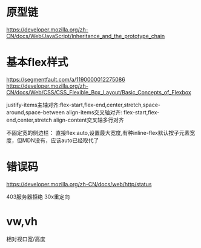 # 原型链
https://developer.mozilla.org/zh-CN/docs/Web/JavaScript/Inheritance_and_the_prototype_chain

# 基本flex样式
https://segmentfault.com/a/1190000012275086
https://developer.mozilla.org/zh-CN/docs/Web/CSS/CSS_Flexible_Box_Layout/Basic_Concepts_of_Flexbox

justify-items主轴对齐:flex-start,flex-end,center,stretch,space-around,space-between
align-items交叉轴对齐: flex-start,flex-end,center,stretch
align-content交叉轴多行对齐

不固定宽的侧边栏：
直接flex:auto,设置最大宽度,有种inline-flex默认按子元素宽度，但MDN没有，应该auto已经取代了

# 错误码
https://developer.mozilla.org/zh-CN/docs/web/http/status

403服务器拒绝
30x重定向

# vw,vh
相对视口宽/高度